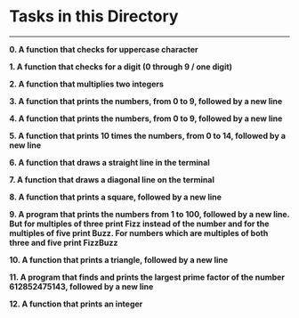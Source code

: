 # Tasks in this Directory
-------------------------
**0. A function that checks for uppercase character**

**1. A function that checks for a digit (0 through 9 / one digit)**

**2. A function that multiplies two integers**

**3. A function that prints the numbers, from 0 to 9, followed by a new line**

**4. A function that prints the numbers, from 0 to 9, followed by a new line**

**5. A function that prints 10 times the numbers, from 0 to 14, followed by a new line**

**6. A function that draws a straight line in the terminal**

**7. A function that draws a diagonal line on the terminal**

**8. A function that prints a square, followed by a new line**

**9. A program that prints the numbers from 1 to 100, followed by a new line. But for multiples of three print Fizz instead of the number and for the multiples of five print Buzz. For numbers which are multiples of both three and five print FizzBuzz**

**10. A function that prints a triangle, followed by a new line**

**11. A program that finds and prints the largest prime factor of the number 612852475143, followed by a new line**

**12. A function that prints an integer**
